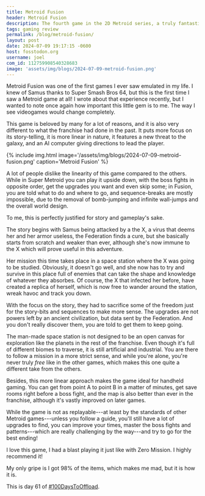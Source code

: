 ```yaml
---
title: Metroid Fusion
header: Metroid Fusion
description: The fourth game in the 2D Metroid series, a truly fantastic portable experience!
tags: gaming review
permalink: /blog/metroid-fusion/
layout: post
date: 2024-07-09 19:17:15 -0600
host: fosstodon.org
username: joel
com_id: 112759908540328683
image: 'assets/img/blogs/2024-07-09-metroid-fusion.png'
---
```


Metroid Fusion was one of the first games I ever saw emulated in my life. I knew of Samus thanks to Super Smash Bros 64, but this is the first time I saw a Metroid game at all! I wrote about that experience recently, but I wanted to note once again how important this little gem is to me. The way I see videogames would change completely.

This game is beloved by many for a lot of reasons, and it is also very different to what the franchise had done in the past. It puts more focus on its story-telling, it is more linear in nature, it features a new threat to the galaxy, and an AI computer giving directions to lead the player.

{% include img.html image='/assets/img/blogs/2024-07-09-metroid-fusion.png' caption='Metroid Fusion' %}

A lot of people dislike the linearity of this game compared to the others. While in Super Metroid you can play it upside down, with the boss fights in opposite order, get the upgrades you want and even skip some; in Fusion, you are told what to do and where to go, and sequence-breaks are mostly impossible, due to the removal of bomb-jumping and infinite wall-jumps and the overall world design.

To me, this is perfectly justified for story and gameplay's sake.

The story begins with Samus being attacked by a the X, a virus that deems her and her armor useless, the Federation finds a cure, but she basically starts from scratch and weaker than ever, although she's now immune to the X which will prove useful in this adventure. 

Her mission this time takes place in a space station where the X was going to be studied. Obviously, it doesn't go well, and she now has to try and survive in this place full of enemies that can take the shape and knowledge of whatever they absorbes. Of course, the X that infected her before, have created a replica of herself, which is now free to wander around the station, wreak havoc and track you down.

With the focus on the story, they had to sacrifice some of the freedom just for the story-bits and sequences to make more sense. The upgrades are not powers left by an ancient civilization, but data sent by the Federation. And you don't really discover them, you are told to get them to keep going.

The man-made space station is not designed to be an open canvas for exploration like the planets in the rest of the franchise. Even though it's full of different biomes to traverse, it is still artificial and industrial. You are there to follow a mission in a more strict sense, and while you're alone, you're never truly _free_ like in the other games, which makes this one quite a different take from the others.

Besides, this more linear approach makes the game ideal for handheld gaming. You can get from point A to point B in a matter of minutes, get save rooms right before a boss fight, and the map is also better than ever in the franchise, although it's vastly improved on later games.

While the game is not as replayable---at least by the standards of other Metroid games---unless you follow a guide, you'll still have a lot of upgrades to find, you can improve your times, master the boss fights and patterns---which are really challenging by the way---and try to go for the best ending!

I love this game, I had a blast playing it just like with Zero Mission. I highly recommend it!

My only gripe is I got 98% of the items, which makes me mad, but it is how it is.

This is day 61 of [#100DaysToOffload](https://100daystooffload.com).
